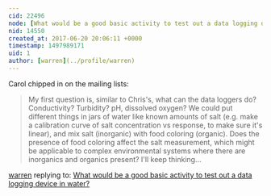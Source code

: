 ```yaml
---
cid: 22496
node: [What would be a good basic activity to test out a data logging device in water? ](../notes/stevie/06-16-2017/what-would-be-a-good-basic-activity-to-test-out-a-data-logging-device-in-water)
nid: 14550
created_at: 2017-06-20 20:06:11 +0000
timestamp: 1497989171
uid: 1
author: [warren](../profile/warren)
---
```


Carol chipped in on the mailing lists:

> My first question is, similar to Chris's, what can the data loggers do? Conductivity? Turbidity? pH, dissolved oxygen? We could put different things in jars of water like known amounts of salt (e.g. make a calibration curve of salt concentration vs response, to make sure it's linear), and mix salt (inorganic) with food coloring (organic). Does the presence of food coloring affect the salt measurement, which might be applicable to complex environmental systems where there are inorganics and organics present? I'll keep thinking...

[warren](../profile/warren) replying to: [What would be a good basic activity to test out a data logging device in water? ](../notes/stevie/06-16-2017/what-would-be-a-good-basic-activity-to-test-out-a-data-logging-device-in-water)

